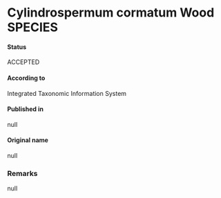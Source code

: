# Cylindrospermum cormatum Wood SPECIES

#### Status
ACCEPTED

#### According to
Integrated Taxonomic Information System

#### Published in
null

#### Original name
null

### Remarks
null
